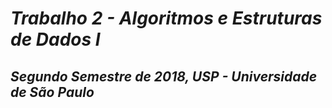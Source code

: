 # *Trabalho 2 - Algoritmos e Estruturas de Dados I*
## _Segundo Semestre de 2018, USP - Universidade de São Paulo_